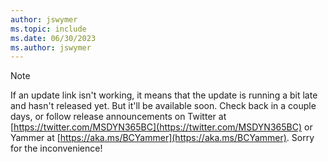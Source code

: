 ```yaml
---
author: jswymer
ms.topic: include
ms.date: 06/30/2023
ms.author: jswymer
---
```

> [!NOTE]
> If an update link isn't working, it means that the update is running a bit late and hasn't released yet. But it'll be available soon. Check back in a couple days, or follow release announcements on Twitter at [https://twitter.com/MSDYN365BC](https://twitter.com/MSDYN365BC) or Yammer at [https://aka.ms/BCYammer](https://aka.ms/BCYammer). Sorry for the inconvenience!
